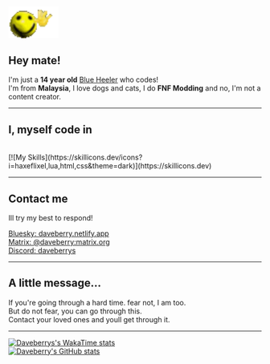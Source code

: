 <img src="images/wavey.gif" width="100">
<h2> Hey mate! </h2>

<p>
    I'm just a <b>14 year old</b> <a href="https://en.wikipedia.org/wiki/Australian_Cattle_Dog">Blue Heeler</a> who codes! <br>
    I'm from <b>Malaysia</b>, I love dogs and cats, I do <b>FNF Modding</b> and no, I'm not a content creator.
</p>

---

<h2> I, myself code in </h2>  <br>
[![My Skills](https://skillicons.dev/icons?i=haxeflixel,lua,html,css&theme=dark)](https://skillicons.dev)

---

<h2> Contact me </h2>
<p> Ill try my best to respond! </p>
<a href="https://bsky.app/profile/daveberry.netlify.app/">Bluesky: daveberry.netlify.app</a> <br>
<a href="https://daveberry.netlify.app/">Matrix: @daveberry:matrix.org</a> <br>
<a href="https://daveberry.netlify.app/">Discord: daveberrys</a>

---

<h2> A little message... </h2>
<blockquotes>
    If you're going through a hard time. fear not, I am too. <br>
    But do not fear, you can go through this. <br>
    Contact your loved ones and youll get through it.
</blockquotes>

---

[![Daveberrys's WakaTime stats](https://github-readme-stats.vercel.app/api/wakatime?username=Daveberry&theme=vision-friendly-dark&layout=compact)](https://github.com/anuraghazra/github-readme-stats) <br>
[![Daveberry's GitHub stats](https://github-readme-stats.vercel.app/api?username=daveberrys&theme=vision-friendly-dark&layout=compact)](https://github.com/anuraghazra/github-readme-stats)
